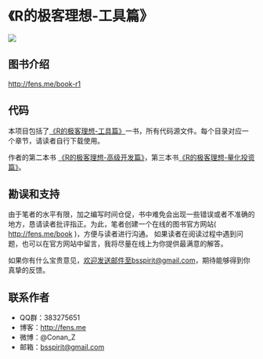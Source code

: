 《R的极客理想-工具篇》
========================================================

![](http://fens.me.me/images/book/r1-200.png)

## 图书介绍

http://fens.me/book-r1

## 代码

本项目包括了[《R的极客理想-工具篇》](http://fens.me/book-r1)一书，所有代码源文件。每个目录对应一个章节，请读者自行下载使用。

作者的第二本书 [《R的极客理想-高级开发篇》](http://fens.me/book-r2)，第三本书[《R的极客理想-量化投资篇》](http://fens.me/book-r3)。

## 勘误和支持

由于笔者的水平有限，加之编写时间仓促，书中难免会出现一些错误或者不准确的地方，恳请读者批评指正。为此，笔者创建一个在线的图书官方网站( http://fens.me/book )，方便与读者进行沟通。
如果读者在阅读过程中遇到问题，也可以在官方网站中留言，我将尽量在线上为你提供最满意的解答。

如果你有什么宝贵意见，欢迎发送邮件至bsspirit@gmail.com，期待能够得到你真挚的反馈。

## 联系作者

+ QQ群：383275651
+ 博客：http://fens.me
+ 微博：@Conan_Z
+ 邮箱：bsspirit@gmail.com



